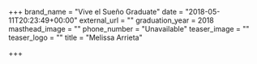 +++
brand_name = "Vive el Sueño Graduate"
date = "2018-05-11T20:23:49+00:00"
external_url = ""
graduation_year = 2018
masthead_image = ""
phone_number = "Unavailable"
teaser_image = ""
teaser_logo = ""
title = "Melissa Arrieta"

+++
